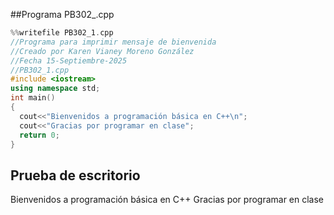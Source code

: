 ##Programa PB302_.cpp
``` cpp
%%writefile PB302_1.cpp
//Programa para imprimir mensaje de bienvenida
//Creado por Karen Vianey Moreno González
//Fecha 15-Septiembre-2025
//PB302_1.cpp
#include <iostream>
using namespace std;
int main()
{
  cout<<"Bienvenidos a programación básica en C++\n";
  cout<<"Gracias por programar en clase";
  return 0;
}
```
## Prueba de escritorio
Bienvenidos a programación básica en C++
Gracias por programar en clase
